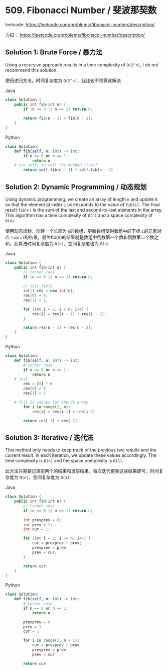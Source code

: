 # 509. Fibonacci Number / 斐波那契数

leetcode: https://leetcode.com/problems/fibonacci-number/description/

力扣： https://leetcode.cn/problems/fibonacci-number/description/

## Solution 1: Brute Force / 暴力法

Using a recursive approach results in a time complexity of `O(2^n)`, I do not recommend this solution.

使用递归方法，时间复杂度为 `O(2^n)`，我比较不推荐此解法

Java

```java
class Solution {
    public int fib(int n) {
        if (n == 0 || n == 1) return n;
    
        return fib(n - 1) + fib(n - 2);
    }
}
```

Python

```python
class Solution:
    def fib(self, n: int) -> int:
        if n == 0 or n == 1:
            return n
	# use self. to call the method itself
        return self.fib(n - 1) + self.fib(n - 2)
```

## Solution 2: Dynamic Programming / 动态规划

Using dynamic programming, we create an array of length `n` and update it so that the element at index `i` corresponds to the value of `fib(i)`. The final result `fib(n)` is the sum of the last and second-to-last elements in the array. This algorithm has a time complexity of `O(n)` and a space complexity of `O(n)`.

使用动态规划，创建一个长度为 `n`的数组，更新数组使得数组中的下标 `i`的元素对应 `fib(i)`的结果，最终fib(n)的结果就是数组中倒数第一个数和倒数第二个数之和，此算法时间复杂度为 `O(n)`，空间复杂度也为 `O(n)`

Java

```java
class Solution {
    public int fib(int n) {
        // Corner case
        if (n == 0 || n == 1) return n;
    
        // init field
        int[] res = new int[n];
        res[0] = 0;
        res[1] = 1;

        for (int i = 2; i < n; i++) {
            res[i] = res[i - 1] + res[i - 2];
        }

        return res[n - 1] + res[n - 2];
    }
}
```

Python

```python
class Solution:
    def fib(self, n: int) -> int:
        # Corner case
        if n == 0 or n == 1:
            return n
	# init
        res = [0] * n
        res[0] = 0
        res[1] = 1

	# fill in values for the dp array
        for i in range(2, n):
            res[i] = res[i-1] + res[i-2]

        return res[-1] + res[-2]
```

## Solution 3: Iterative / 迭代法

This method only needs to keep track of the previous two results and the current result. In each iteration, we update these values accordingly. The time complexity is `O(n)` and the space complexity is `O(1)`.	

此方法只需要记录前两个的结果和当前结果，每次迭代更新这些结果即可，时间复杂度为 `O(n)`，空间复杂度为 `O(1)`

Java

```java
class Solution {
    public int fib(int n) {
        // Corner case
        if (n == 0 || n == 1) return n;
    
        int prevprev = 0;
        int prev = 1;
        int cur = 1;

        for (int i = 2; i <= n; i++) {
            cur = prevprev + prev;
            prevprev = prev;
            prev = cur;
        }

        return cur;
    }
}
```

Python

```python
class Solution:
    def fib(self, n: int) -> int:
        # Corner case
        if n == 0 or n == 1:
            return n

        prevprev = 0
        prev = 1
        cur = 1

        for i in range(2, n + 1):
            cur = prevprev + prev
            prevprev = prev
            prev = cur

        return cur
```
